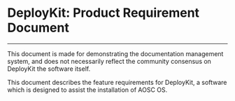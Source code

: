 # DeployKit: Product Requirement Document

------


This document is made for demonstrating the documentation management system, and does not necessarily reflect the community consensus on DeployKit the software itself.

This document describes the feature requirements for DeployKit, a software which is designed to assist the installation of AOSC OS.

